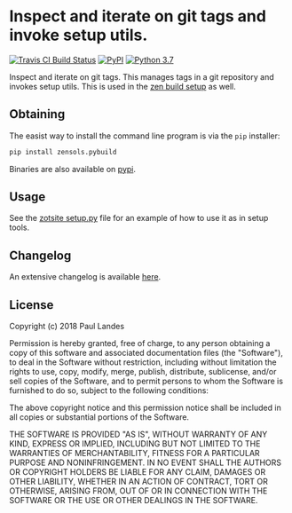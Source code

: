 # Inspect and iterate on git tags and invoke setup utils.

[![Travis CI Build Status][travis-badge]][travis-link]
[![PyPI][pypi-badge]][pypi-link]
[![Python 3.7][python37-badge]][python37-link]

Inspect and iterate on git tags.  This manages tags in a git repository and
invokes setup utils.  This is used in the [zen build setup] as well.


## Obtaining

The easist way to install the command line program is via the `pip` installer:
```bash
pip install zensols.pybuild
```

Binaries are also available on [pypi].


## Usage

See the [zotsite setup.py] file for an example of how to use it as in setup
tools.




## Changelog

An extensive changelog is available [here](CHANGELOG.md).


## License

Copyright (c) 2018 Paul Landes

Permission is hereby granted, free of charge, to any person obtaining a copy of
this software and associated documentation files (the "Software"), to deal in
the Software without restriction, including without limitation the rights to
use, copy, modify, merge, publish, distribute, sublicense, and/or sell copies
of the Software, and to permit persons to whom the Software is furnished to do
so, subject to the following conditions:

The above copyright notice and this permission notice shall be included in all
copies or substantial portions of the Software.

THE SOFTWARE IS PROVIDED "AS IS", WITHOUT WARRANTY OF ANY KIND, EXPRESS OR
IMPLIED, INCLUDING BUT NOT LIMITED TO THE WARRANTIES OF MERCHANTABILITY,
FITNESS FOR A PARTICULAR PURPOSE AND NONINFRINGEMENT. IN NO EVENT SHALL THE
AUTHORS OR COPYRIGHT HOLDERS BE LIABLE FOR ANY CLAIM, DAMAGES OR OTHER
LIABILITY, WHETHER IN AN ACTION OF CONTRACT, TORT OR OTHERWISE, ARISING FROM,
OUT OF OR IN CONNECTION WITH THE SOFTWARE OR THE USE OR OTHER DEALINGS IN THE
SOFTWARE.


<!-- links -->
[travis-link]: https://travis-ci.org/plandes/zenpybuild
[travis-badge]: https://travis-ci.org/plandes/zenpybuild.svg?branch=master
[pypi]: https://pypi.org/project/zensols.pybuild/
[pypi-link]: https://pypi.python.org/pypi/zensols.pybuild
[pypi-badge]: https://img.shields.io/pypi/v/zensols.pybuild.svg
[python37-badge]: https://img.shields.io/badge/python-3.7-blue.svg
[python37-link]: https://www.python.org/downloads/release/python-370


[zen build setup]: https://github.com/plandes/zenbuild
[zotsite setup.py]: https://github.com/plandes/zotsite/blob/master/src/python/setup.py
